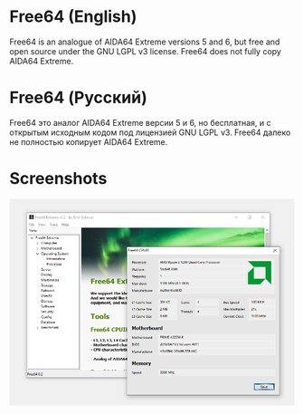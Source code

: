 # Free64 (English)
Free64 is an analogue of AIDA64 Extreme versions 5 and 6, but free and open source under the GNU LGPL v3 license.
Free64 does not fully copy AIDA64 Extreme.


# Free64 (Русский)

Free64 это аналог AIDA64 Extreme версии 5 и 6, но бесплатная, и с открытым исходным кодом под лицензией GNU LGPL v3.
Free64 далеко не полностью копирует AIDA64 Extreme. 

# Screenshots

![Image | Изображение](SCREEN.png?raw=true "Title")
